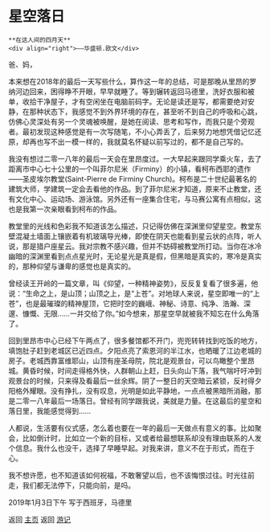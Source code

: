 # 星空落日

```
**在这人间的四月天**
<div align="right">——华盛顿.欧文</div>
```

爸、妈，

本来想在2018年的最后一天写些什么，算作这一年的总结，可是那晚从里昂的罗纳河边回来，困得睁不开眼，早早就睡了。等到辗转返回马德里，洗好衣服和被单，收拾干净屋子，才有空闲坐在电脑前码字。无论是读还是写，都需要绝对安静，在那种状态下，我感觉不到外界环境的存在，甚至听不到自己的呼吸和心跳，仿佛心灵深处有另一个灵魂被唤醒，是她在阅读、思考和写作，而我只是个旁观者。最初发现这种感觉是有一次写随笔，不小心弄丢了，后来努力地想凭借记忆还原，却再也写不出一模一样的，我就莫名怀疑以前写过的，都不是自己写的。

我没有想过二零一八年的最后一天会在里昂度过。一大早起来跟同学乘火车，去了距离市中心七十公里的一个叫菲尔尼米（Firminy）的小镇，看柯布西耶的遗作——圣皮埃尔教堂(Saint-Pierre de Firminy Church)。柯布是二十世纪最著名的建筑大师，学建筑一定会去看他的作品。到了菲尔尼米才知道，原来不止教堂，还有文化中心、运动场、游泳馆。另外还有一座集合住宅，与马赛公寓有点相似，这也是我第一次亲眼看到柯布的作品。

教堂里的光线和色彩我不知道该怎么描述，只记得仿佛在深渊里仰望星空。教堂东壁混凝土墙面上镶嵌着有机玻璃导光棒，即使在阴天也能看到星云状的点阵，听人说，那是猎户座星云。我对宗教不感兴趣，但并不妨碍被教堂所打动。当你在冰冷幽暗的深渊里看到点点星光时，无论星光是真是假，但黑暗是真实的，寒冷是真实的，那种仰望与谦卑的感觉也是真实的。

曾经读王开岭的一篇文章，叫《仰望，一种精神姿势》，反反复复看了很多遍，他说：“生命之上，是山顶；山顶之上，是“上苍”。对地球人来说，星空即唯一的“上苍”，也是最璀璨的精神屋顶，它把时空的巍峨、神秘、诗意、纯净、浩瀚、深邃、慷慨、无限……一并交给了你。”如今想来，那星空早就被我不知忘在什么角落了。

回到里昂市中心已经下午两点了，很多餐馆都不开门，兜兜转转找到吃饭的地方，填饱肚子赶到老城区已近四点。夕阳点亮了索恩河的半江水，也晒暖了江边老城的房子。老城西靠富维耶山，山顶有座圣母院，院北是观景台，可以鸟瞰整个里昂城。黄昏时候，时间走得格外快，人群朝山上赶，日头向山下落，我气喘吁吁冲到观景台的时候，只来得及看最后一丝余辉。阴了一整日的天空暗云紧锁，反衬得夕阳格外耀眼。没有挣扎，没有叹息，光明是如此平静地，一点点被黑暗所消融，那是二零一八年最后一场落日。曾经有同学跟我说，美就是力量。在这最后的星空和落日里，我能感觉得到……

人都说，生活要有仪式感，怎么着也要在一年的最后一天做点有意义的事。比如聚会，比如倒计时，比如立一个新的目标，又或者给最想联系却没有理由联系的人发个信息。我什么也没干，选择了早睡早起。对我来讲，意义不在于形式，而在于心。

我不想许愿，也不知道该如何祝福，不敢奢望以后，也不该悔恨过往。时光往前走，我们都无法停下，只能向前，是吗。


2019年1月3日下午
写于西班牙，马德里

返回 [主页](../../../intro.md)
返回 [游记](../../../posts/travelsall.md)
